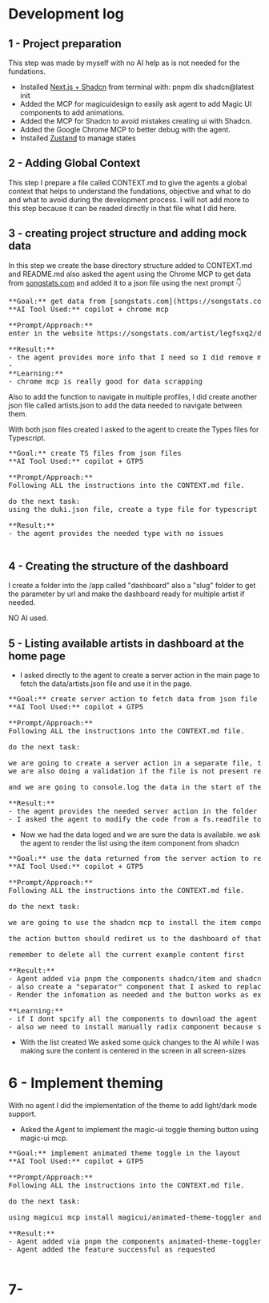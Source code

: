 # Development log

## 1 - Project preparation

This step was made by myself with no AI help as is not needed for the fundations. 

- Installed [Next.js + Shadcn](https://ui.shadcn.com/docs/installation/next) from terminal with: pnpm dlx shadcn@latest init
- Added the MCP for magicuidesign to easily ask agent to add Magic UI components to add animations. 
- Added the MCP for Shadcn to avoid mistakes creating ui with Shadcn.
- Added the Google Chrome MCP to better debug with the agent. 
- Installed [Zustand](https://zustand-demo.pmnd.rs/) to manage states

## 2 - Adding Global Context

This step I prepare a file called CONTEXT.md to give the agents a global context that helps to understand the fundations, objective and what to do and what to avoid during the development process. I will not add more to this step because it can be readed directly in that file what I did here. 


## 3 - creating project structure and adding mock data

In this step we create the base directory structure added to CONTEXT.md and README.md
also asked the agent using the Chrome MCP to get data from [songstats.com](https://songstats.com) and added it to a json file using the next prompt 👇
<pre>
**Goal:** get data from [songstats.com](https://songstats.com) and added it to a json file 
**AI Tool Used:** copilot + chrome mcp

**Prompt/Approach:**
enter in the website https://songstats.com/artist/legfsxq2/duki?source=overview and create a json file with the data of the artist that you can get from there

**Result:**
- the agent provides more info that I need so I did remove manually all the data that is not interesting for me to keep only the data we need to use. 
- 
**Learning:**
- chrome mcp is really good for data scrapping 
</pre>

Also to add the function to navigate in multiple profiles, I did create another json file called artists.json to add the data needed to navigate between them. 

With both json files created I asked to the agent to create the Types files for Typescript. 

<pre>
**Goal:** create TS files from json files
**AI Tool Used:** copilot + GTP5

**Prompt/Approach:**
Following ALL the instructions into the CONTEXT.md file.

do the next task:
using the duki.json file, create a type file for typescript called artist

**Result:**
- the agent provides the needed type with no issues

</pre>

## 4 - Creating the structure of the dashboard

I create a folder into the /app called "dashboard" also a "slug" folder to get the parameter by url and make the dashboard ready for multiple artist if needed.

NO AI used. 

## 5 - Listing available artists in dashboard at the home page

- I asked directly to the agent to create a server action in the main page to fetch the data/artists.json file and use it in the page.
<pre>
**Goal:** create server action to fetch data from json file
**AI Tool Used:** copilot + GTP5

**Prompt/Approach:**
Following ALL the instructions into the CONTEXT.md file.

do the next task:

we are going to create a server action in a separate file, this server action should get the data from the data/artists.json file and return as array.
we are also doing a validation if the file is not present return an empty array.

and we are going to console.log the data in the start of the page

**Result:**
- the agent provides the needed server action in the folder app/actions as we told him in the context.md file.
- I asked the agent to modify the code from a fs.readfile to a simple import because is cleaner and not need to use fs 
</pre>

-  Now we had the data loged and we are sure the data is available. we ask the agent to render the list using the item component from shadcn

<pre>
**Goal:** use the data returned from the server action to render the artists list 
**AI Tool Used:** copilot + GTP5

**Prompt/Approach:**
Following ALL the instructions into the CONTEXT.md file.

do the next task:

we are going to use the shadcn mcp to install the item component and we are going to use the avatar version to render all the items of the list. 

the action button should rediret us to the dashboard of that artists. 

remember to delete all the current example content first

**Result:**
- Agent added via pnpm the components shadcn/item and shadcn/avatar to build the list.
- also create a "separator" component that I asked to replace with the shadcn one because is not needed to create it.
- Render the infomation as needed and the button works as expected.

**Learning:**
- if I dont spcify all the components to download the agent probable would create them from scratch. I had to ask it again to download the separator in a separate prompt
- also we need to install manually radix component because shadcn mcp dont do the job.
</pre>

- With the list created We asked some quick changes to the AI while I was making sure the content is centered in the screen in all screen-sizes


# 6 - Implement theming 

With no agent I did the implementation of the theme to add light/dark mode support.

- Asked the Agent to implement the magic-ui toggle theming button using magic-ui mcp. 
<pre>
**Goal:** implement animated theme toggle in the layout
**AI Tool Used:** copilot + GTP5

**Prompt/Approach:**
Following ALL the instructions into the CONTEXT.md file.

do the next task:

using magicui mcp install magicui/animated-theme-toggler and implement it in the layour so we can access to the button in all the pages, also please make sure to fix it at the top right

**Result:**
- Agent added via pnpm the components animated-theme-toggler from magic ui. 
- Agent added the feature successful as requested

</pre>

# 7- 